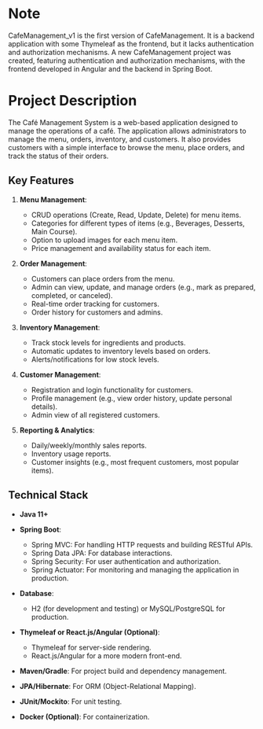 # Note
CafeManagement_v1 is the first version of CafeManagement. It is a backend application with some Thymeleaf as the frontend, but it lacks authentication and authorization mechanisms. A new CafeManagement project was created, featuring authentication and authorization mechanisms, with the frontend developed in Angular and the backend in Spring Boot.

# Project Description

The Café Management System is a web-based application designed to manage the operations of a café. The application allows administrators to manage the menu, orders, inventory, and customers. It also provides customers with a simple interface to browse the menu, place orders, and track the status of their orders.

## Key Features

1. **Menu Management**:
   - CRUD operations (Create, Read, Update, Delete) for menu items.
   - Categories for different types of items (e.g., Beverages, Desserts, Main Course).
   - Option to upload images for each menu item.
   - Price management and availability status for each item.

2. **Order Management**:
   - Customers can place orders from the menu.
   - Admin can view, update, and manage orders (e.g., mark as prepared, completed, or canceled).
   - Real-time order tracking for customers.
   - Order history for customers and admins.

3. **Inventory Management**:
   - Track stock levels for ingredients and products.
   - Automatic updates to inventory levels based on orders.
   - Alerts/notifications for low stock levels.

4. **Customer Management**:
   - Registration and login functionality for customers.
   - Profile management (e.g., view order history, update personal details).
   - Admin view of all registered customers.

5. **Reporting & Analytics**:
   - Daily/weekly/monthly sales reports.
   - Inventory usage reports.
   - Customer insights (e.g., most frequent customers, most popular items).

## Technical Stack

- **Java 11+**
- **Spring Boot**:
   - Spring MVC: For handling HTTP requests and building RESTful APIs.
   - Spring Data JPA: For database interactions.
   - Spring Security: For user authentication and authorization.
   - Spring Actuator: For monitoring and managing the application in production.
   
- **Database**:
   - H2 (for development and testing) or MySQL/PostgreSQL for production.

- **Thymeleaf or React.js/Angular (Optional)**:
   - Thymeleaf for server-side rendering.
   - React.js/Angular for a more modern front-end.

- **Maven/Gradle**: For project build and dependency management.
- **JPA/Hibernate**: For ORM (Object-Relational Mapping).
- **JUnit/Mockito**: For unit testing.
- **Docker (Optional)**: For containerization.
